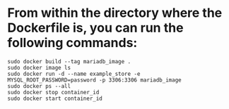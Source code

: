 # From within the directory where the Dockerfile is, you can run the following commands:

```
sudo docker build --tag mariadb_image .
sudo docker image ls
sudo docker run -d --name example_store -e MYSQL_ROOT_PASSWORD=password -p 3306:3306 mariadb_image
sudo docker ps --all
sudo docker stop container_id
sudo docker start container_id
```
